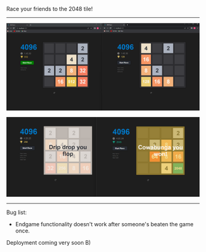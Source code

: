 Race your friends to the 2048 tile!

---

![](img/demo.png)

![](img/demo_win.png)

---

Bug list:
* Endgame functionality doesn't work after someone's beaten the game once.

Deployment coming very soon B)
